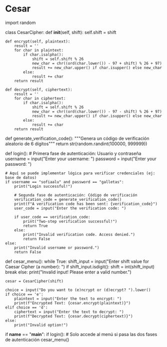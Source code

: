 # Cesar
import random

class CesarCipher:
    def __init__(self, shift):
        self.shift = shift

    def encrypt(self, plaintext):
        result = ''
        for char in plaintext:
            if char.isalpha():
                shift = self.shift % 26
                new_char = chr((ord(char.lower()) - 97 + shift) % 26 + 97)
                result += new_char.upper() if char.isupper() else new_char
            else:
                result += char
        return result

    def decrypt(self, ciphertext):
        result = ''
        for char in ciphertext:
            if char.isalpha():
                shift = self.shift % 26
                new_char = chr((ord(char.lower()) - 97 - shift) % 26 + 97)
                result += new_char.upper() if char.isupper() else new_char
            else:
                result += char
        return result

def generate_verification_code():
    """Genera un código de verificación aleatorio de 6 dígitos"""
    return str(random.randint(100000, 999999))

def login():
    # Primera fase de autenticación: Usuario y contraseña
    username = input("Enter your username: ")
    password = input("Enter your password: ")

    # Aquí se puede implementar lógica para verificar credenciales (ej: base de datos)
    if username == "sofiaalu" and password == "galletas":
        print("Login successful!")

        # Segunda fase de autenticación: Código de verificación
        verification_code = generate_verification_code()
        print(f"A verification code has been sent: {verification_code}")
        user_code = input("Enter the verification code: ")

        if user_code == verification_code:
            print("Two-step verification successful!")
            return True
        else:
            print("Invalid verification code. Access denied.")
            return False
    else:
        print("Invalid username or password.")
        return False

def cesar_menu():
    while True:
        shift_input = input("Enter shift value for Caesar Cipher (a number): ")
        if shift_input.isdigit():
            shift = int(shift_input)
            break
        else:
            print("Invalid input! Please enter a valid number.")

    cesar = CesarCipher(shift)

    choice = input("Do you want to (e)ncrypt or (d)ecrypt? ").lower()
    if choice == 'e':
        plaintext = input("Enter the text to encrypt: ")
        print(f"Encrypted Text: {cesar.encrypt(plaintext)}")
    elif choice == 'd':
        ciphertext = input("Enter the text to decrypt: ")
        print(f"Decrypted Text: {cesar.decrypt(ciphertext)}")
    else:
        print("Invalid option!")

if __name__ == "__main__":
    if login():  # Solo accede al menú si pasa las dos fases de autenticación
        cesar_menu()
